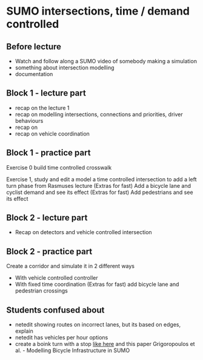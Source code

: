 # SUMO intersections, time / demand controlled

## Before lecture
- Watch and follow along a SUMO video of somebody making a simulation
- something about intersection modelling
- documentation

## Block 1 - lecture part
- recap on the lecture 1
- recap on modelling intersections, connections and priorities, driver behaviours
- recap on 
- recap on vehicle coordination

## Block 1 - practice part
Exercise 0 build time controlled crosswalk

Exercise 1, study and edit a model a time controlled intersection to add a left turn phase from Rasmuses lecture
(Extras for fast) Add a bicycle lane and cyclist demand and see its effect
(Extras for fast) Add pedestrians and see its effect

## Block 2 - lecture part
- Recap on detectors and vehicle controlled intersection

## Block 2 - practice part
Create a corridor and simulate it in 2 different ways
- With vehicle controlled controller
- With fixed time coordination
(Extras for fast) add bicycle lane and pedestrian crossings


## Students confused about
- netedit showing routes on incorrect lanes, but its based on edges, explain
- netedit has vehicles per hour options
- create a boink turn with a stop [like here](https://sumo.dlr.de/docs/Simulation/Bicycles.html#indirect_left_turn) and this paper Grigoropoulos et al. -  Modelling Bicycle Infrastructure in SUMO